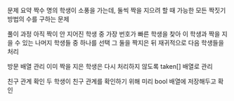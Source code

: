 문제 요약
짝수 명의 학생이 소풍을 가는데, 둘씩 짝을 지으려 할 때 가능한 모든 짝짓기 방법의 수를 구하는 문제

풀이 과정
아직 짝이 안 지어진 학생 중 가장 번호가 빠른 학생을 찾아 이 학생과 짝을 지을 수 있는 나머지 학생들 중 하나를 선택
그 둘을 짝지은 뒤 재귀적으로 다음 학생들을 처리

방문 배열 관리
이미 짝을 지은 학생은 다시 처리하지 않도록 taken[] 배열로 관리

친구 관계 확인
두 학생이 친구 관계를 확인하기 위해 미리 bool 배열에 저장해두고 확인
